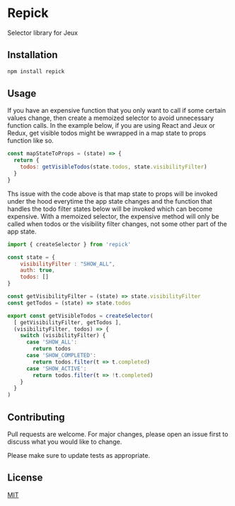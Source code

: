 # Repick

Selector library for Jeux

## Installation

```bash
npm install repick
```

## Usage

If you have an expensive function that you only want to call if some certain values change, then create a memoized selector
to avoid unnecessary function calls.
In the example below, if you are using React and Jeux or Redux, get visible todos might be wwrapped in a map state to props function
like so.

```javascript
const mapStateToProps = (state) => {
  return {
    todos: getVisibleTodos(state.todos, state.visibilityFilter)
  }
}
```
Ths issue with the code above is that map state to props will be invoked under the hood everytime the app state changes and the
function that handles the todo filter states below will be invoked which can become expensive. With a memoized selector,
the expensive method will only be called when todos or the visibility filter changes, not some other part of the app state.


```javascript
import { createSelector } from 'repick'

const state = {
    visibilityFilter : "SHOW_ALL",
    auth: true,
    todos: []
}

const getVisibilityFilter = (state) => state.visibilityFilter
const getTodos = (state) => state.todos

export const getVisibleTodos = createSelector(
  [ getVisibilityFilter, getTodos ],
  (visibilityFilter, todos) => {
    switch (visibilityFilter) {
      case 'SHOW_ALL':
        return todos
      case 'SHOW_COMPLETED':
        return todos.filter(t => t.completed)
      case 'SHOW_ACTIVE':
        return todos.filter(t => !t.completed)
    }
  }
)
```

## Contributing
Pull requests are welcome. For major changes, please open an issue first to discuss what you would like to change.

Please make sure to update tests as appropriate.

## License
[MIT](https://choosealicense.com/licenses/mit/)